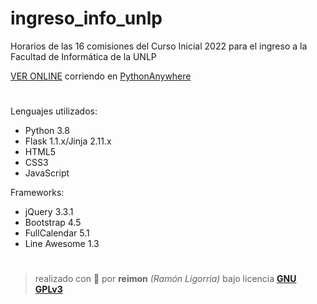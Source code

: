 # ingreso_info_unlp
Horarios de las 16 comisiones del Curso Inicial 2022 para el ingreso a la Facultad de Informática de la UNLP

[VER ONLINE](https://bit.ly/ingreso-info-curso-inicial-2022) corriendo en [PythonAnywhere](https://www.pythonanywhere.com/)
#

Lenguajes utilizados:
- Python 3.8
- Flask 1.1.x/Jinja 2.11.x
- HTML5
- CSS3
- JavaScript

Frameworks:
- jQuery 3.3.1
- Bootstrap 4.5
- FullCalendar 5.1
- Line Awesome 1.3

#
> realizado con 💚 por **reimon** *(Ramón Ligorria)* bajo licencia [**GNU GPLv3**](https://github.com/reimonlp/ingreso_info_unlp/blob/main/LICENSE)
